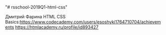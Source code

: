 "# rsschool-2019Q1-html-css" 

Дмитрий Фарина
HTML CSS Basics:https://www.codecademy.com/users/esoshyki1764710704/achievements
https://htmlacademy.ru/profile/id893427
